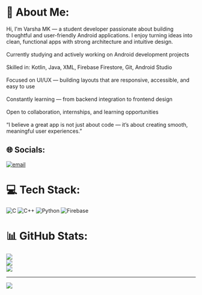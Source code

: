 # 💫 About Me:
Hi, I'm Varsha MK — a student developer passionate about building thoughtful and user-friendly Android applications. I enjoy turning ideas into clean, functional apps with strong architecture and intuitive design.<br><br> Currently studying and actively working on Android development projects<br><br> Skilled in: Kotlin, Java, XML, Firebase Firestore, Git, Android Studio<br><br> Focused on UI/UX — building layouts that are responsive, accessible, and easy to use<br><br> Constantly learning — from backend integration to frontend design<br><br> Open to collaboration, internships, and learning opportunities<br><br>“I believe a great app is not just about code — it’s about creating smooth, meaningful user experiences.”


## 🌐 Socials:
[![email](https://img.shields.io/badge/Email-D14836?logo=gmail&logoColor=white)](mailto:varsha2006mk@gmail.com) 

# 💻 Tech Stack:
![C](https://img.shields.io/badge/c-%2300599C.svg?style=plastic&logo=c&logoColor=white) ![C++](https://img.shields.io/badge/c++-%2300599C.svg?style=plastic&logo=c%2B%2B&logoColor=white) ![Python](https://img.shields.io/badge/python-3670A0?style=plastic&logo=python&logoColor=ffdd54) ![Firebase](https://img.shields.io/badge/firebase-a08021?style=plastic&logo=firebase&logoColor=ffcd34)
# 📊 GitHub Stats:
![](https://github-readme-stats.vercel.app/api?username=VarshaMK08&theme=default&hide_border=false&include_all_commits=true&count_private=true)<br/>
![](https://nirzak-streak-stats.vercel.app/?user=VarshaMK08&theme=default&hide_border=false)<br/>
![](https://github-readme-stats.vercel.app/api/top-langs/?username=VarshaMK08&theme=default&hide_border=false&include_all_commits=true&count_private=true&layout=compact)

---
[![](https://visitcount.itsvg.in/api?id=VarshaMK08&icon=0&color=12)](https://visitcount.itsvg.in)

<!-- Proudly created with GPRM ( https://gprm.itsvg.in ) -->
